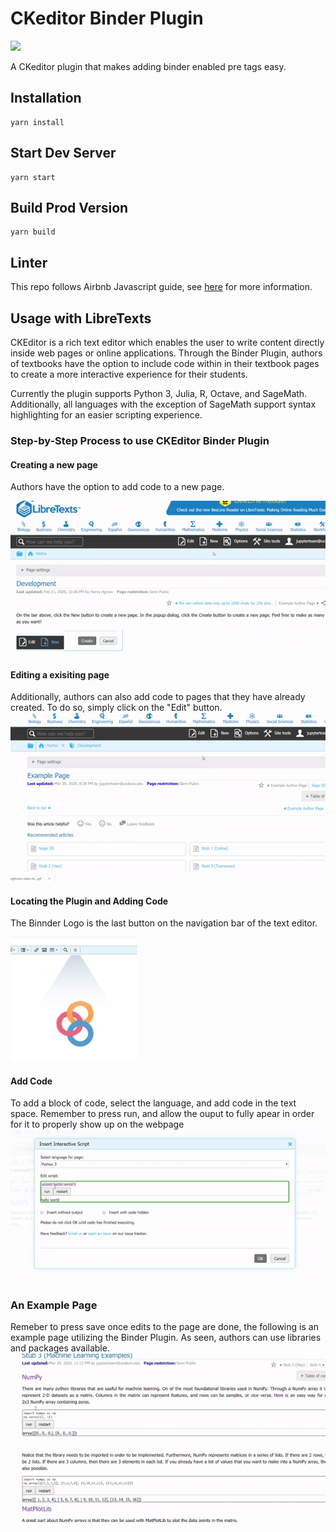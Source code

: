 # CKeditor Binder Plugin
![](https://github.com/LibreTexts/ckeditor-binder-plugin/workflows/Sync%20to%20DigitalOcean%20Spaces/badge.svg?branch=master)

A CKeditor plugin that makes adding binder enabled pre tags easy.

## Installation

```
yarn install
```

## Start Dev Server

```
yarn start
```

## Build Prod Version

```
yarn build
```

## Linter

This repo follows Airbnb Javascript guide, see [here](https://github.com/airbnb/javascript) for more information.


## Usage with LibreTexts

CKEditor is a rich text editor which enables the user to write content directly inside web pages or online applications. Through the Binder Plugin, authors of textbooks have the option to include code within in their textbook pages to create a more interactive experience for their students.




Currently the plugin supports Python 3, Julia, R, Octave, and SageMath. Additionally, all languages with the exception of SageMath support syntax highlighting for an easier scripting experience. 



### Step-by-Step Process to use CKEditor Binder Plugin


#### Creating a new page
Authors have the option to add code to a new page.

![](tutorialVisuals/newPage.gif)

#### Editing a exisiting page
Additionally, authors can also add code to pages that they have already created. To do so, simply click on the "Edit" button.
![](tutorialVisuals/editOld.gif)

#### Locating the Plugin and Adding Code
The Binnder Logo is the last button on the navigation bar of the text editor.  

![](tutorialVisuals/ckePlugin.png)  

#### Add Code
To add a block of code, select the language, and add code in the text space. Remember to press run, and allow the ouput to fully apear in order for it to properly show up on the webpage
![](tutorialVisuals/addCode.gif) 

### An Example Page
Remeber to press save once edits to the page are done, the following is an example page utilizing the Binder Plugin. As seen, authors can use libraries and packages available.
![](tutorialVisuals/examplePage.gif)

